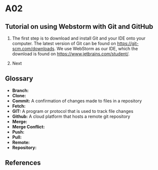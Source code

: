 # A02

## Tutorial on using Webstorm with Git and GitHub
1. The first step is to download and install Git and your IDE onto your computer. The latest version of Git can be found on https://git-scm.com/downloads. We use WebStorm as our IDE, which the download is found on https://www.jetbrains.com/student/.

2. Next

## Glossary
* **Branch:** 
* **Clone:**
* **Commit:** A confirmation of changes made to files in a repository
* **Fetch:**
* **GIT:** A program or protocol that is used to track file changes
* **Github:** A cloud platform that hosts a remote git repository
* **Merge:** 
* **Merge Conflict:** 
* **Push:** 
* **Pull:**
* **Remote:**
* **Repository:**

## References
